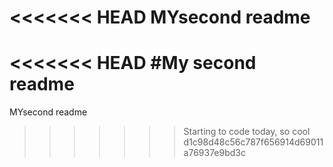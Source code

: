<<<<<<< HEAD
MYsecond readme
=======
<<<<<<< HEAD
#My second readme
=======
MYsecond readme
>>>>>>> Starting to code today, so cool
>>>>>>> d1c98d48c56c787f656914d69011a76937e9bd3c
